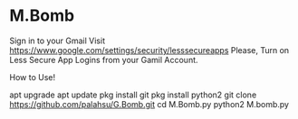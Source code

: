 # M.Bomb

Sign in to your Gmail
Visit https://www.google.com/settings/security/lesssecureapps
Please, Turn on Less Secure App Logins from your Gamil Account.

How to Use!

apt upgrade
apt update
pkg install git
pkg install python2
git clone https://github.com/palahsu/G.Bomb.git
cd M.Bomb.py
python2 M.bomb.py
